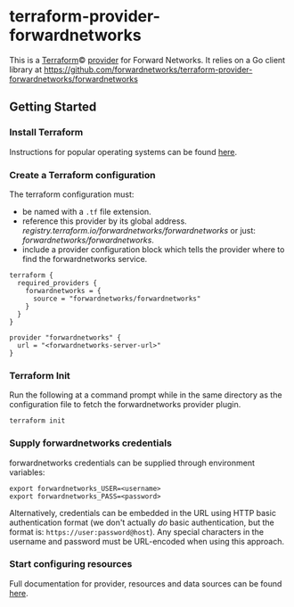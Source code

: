 # terraform-provider-forwardnetworks

This is a [Terraform](https://www.terraform.io)©
[provider](https://developer.hashicorp.com/terraform/language/providers?page=providers)
for Forward Networks. It relies on a Go client library at https://github.com/forwardnetworks/terraform-provider-forwardnetworks/forwardnetworks

## Getting Started

### Install Terraform

Instructions for popular operating systems can be found [here](https://developer.hashicorp.com/terraform/tutorials/aws-get-started/install-cli).

### Create a Terraform configuration

The terraform configuration must:
- be named with a `.tf` file extension.
- reference this provider by its global address.
  *registry.terraform.io/forwardnetworks/forwardnetworks* or just: *forwardnetworks/forwardnetworks*.
- include a provider configuration block which tells the provider where to
find the forwardnetworks service.

```hcl
terraform {
  required_providers {
    forwardnetworks = {
      source = "forwardnetworks/forwardnetworks"
    }
  }
}

provider "forwardnetworks" {
  url = "<forwardnetworks-server-url>"
}
```

### Terraform Init

Run the following at a command prompt while in the same directory as the
configuration file to fetch the forwardnetworks provider plugin.
```shell
terraform init
```

### Supply forwardnetworks credentials
forwardnetworks credentials can be supplied through environment variables:
```shell
export forwardnetworks_USER=<username>
export forwardnetworks_PASS=<password>
```

Alternatively, credentials can be embedded in the URL using HTTP basic
authentication format (we don't actually *do* basic authentication, but the
format is: `https://user:password@host`). Any special characters in the username
and password must be URL-encoded when using this approach.

### Start configuring resources

Full documentation for provider, resources and data sources can be found
[here](https://registry.terraform.io/providers/forwardnetworks/forwardnetworks/latest/docs).
